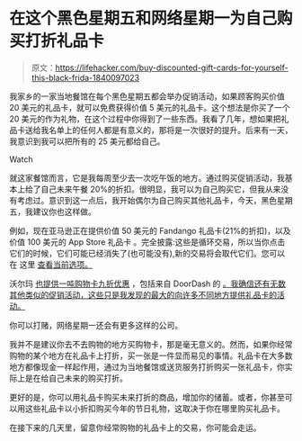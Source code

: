 # 在这个黑色星期五和网络星期一为自己购买打折礼品卡

> 原文：<https://lifehacker.com/buy-discounted-gift-cards-for-yourself-this-black-frida-1840097023>

我家乡的一家当地餐馆在每个黑色星期五都会举办促销活动，如果顾客购买价值 20 美元的礼品卡，就可以免费获得价值 5 美元的礼品卡。这个想法是你买了一个 20 美元的作为礼物，在这个过程中你得到了一些东西。我看了几年，想如果把礼品卡送给我名单上的任何人都是有意义的，那将是一次很好的提升。后来有一天，我意识到我可以把所有的 25 美元都给自己。

Watch

就这家餐馆而言，它是我每周至少去一次吃午饭的地方。通过购买促销活动，我基本上给了自己未来午餐 20%的折扣。很明显，我可以为自己购买它，但我从来没有考虑过。意识到这一点后，我开始偶尔为自己购买其他礼品卡，今天，黑色星期五，我建议你也这样做。

例如，现在亚马逊正在提供价值 50 美元的 Fandango 礼品卡(21%的折扣)，以及价值 100 美元的 App Store 礼品卡 。完全披露:这些是循环交易，所以当你点击它们的时候，它们可能已经消失了(也可能没有),新的交易将会取代它们。您可以在 这里 [查看当前选项。](https://www.amazon.com/b/ref=gbph_ftr_m-2_eb70_dls_ACTV?asc_campaign=InlineText&asc_refurl=https://lifehacker.com/buy-discounted-gift-cards-for-yourself-this-black-frida-1840097023&asc_source=&gb_f_first=enforcedCategories:2864196011,dealStates:UPCOMING%2CAVAILABLE%2CWAITLIST%2CWAITLISTFULL,sortOrder:BY_SCORE,widgetCurrentTab:0&ie=UTF8&node=2864196011&pf_rd_i=2864196011&pf_rd_m=ATVPDKIKX0DER&pf_rd_p=e495d72f-438d-4e37-8717-77db6a72eb70&pf_rd_r=D8JQMF77ZEG702KJ3M0C&pf_rd_s=merchandised-search-2&pf_rd_t=101&tag=kinjalifehackerlink-20)

沃尔玛 [也提供一吨购物卡九折优惠](https://www.walmart.com/cp/96894) ，包括来自 DoorDash 的 [。我确信还有无数其他类似的促销活动，这些只是我发现的最大的向许多不同地方提供礼品卡的活动。](https://www.walmart.com/ip/Door-Dash-25-Gift-Card-Email-Delivery/149460144)

你可以打赌，网络星期一还会有更多这样的公司。

我并不是建议你去不去购物的地方买购物卡，那是毫无意义的。然而，如果你经常购物的某个地方在礼品卡上打折，买一张是一件显而易见的事情。礼品卡在大多数地方都像现金一样起作用，通过为当地餐馆或送货服务打折购买一张礼品卡，你实际上是在给自己未来的购买打折。

更好的是，你可以用礼品卡购买未来打折的商品，增加你的储蓄。或者，你甚至可以用这些礼品卡以小折扣购买今年的节日礼物，这取决于你在哪里购买礼品卡。

在接下来的几天里，留意你经常购物的礼品卡上的交易，你可能会走运。